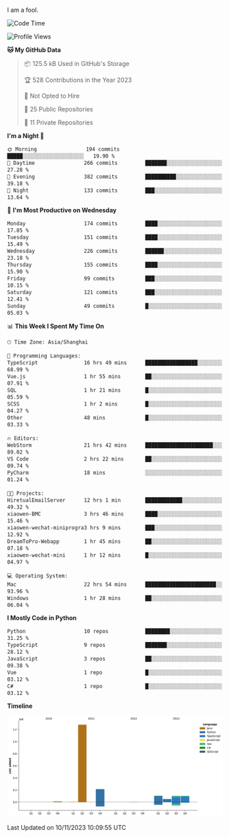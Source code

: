 I am a fool.

<!--START_SECTION:waka-->
![Code Time](http://img.shields.io/badge/Code%20Time-871%20hrs%2019%20mins-blue)

![Profile Views](http://img.shields.io/badge/Profile%20Views-4-blue)

**🐱 My GitHub Data** 

> 📦 125.5 kB Used in GitHub's Storage 
 > 
> 🏆 528 Contributions in the Year 2023
 > 
> 🚫 Not Opted to Hire
 > 
> 📜 25 Public Repositories 
 > 
> 🔑 11 Private Repositories 
 > 
**I'm a Night 🦉** 

```text
🌞 Morning                194 commits         █████░░░░░░░░░░░░░░░░░░░░   19.90 % 
🌆 Daytime                266 commits         ███████░░░░░░░░░░░░░░░░░░   27.28 % 
🌃 Evening                382 commits         ██████████░░░░░░░░░░░░░░░   39.18 % 
🌙 Night                  133 commits         ███░░░░░░░░░░░░░░░░░░░░░░   13.64 % 
```
📅 **I'm Most Productive on Wednesday** 

```text
Monday                   174 commits         ████░░░░░░░░░░░░░░░░░░░░░   17.85 % 
Tuesday                  151 commits         ████░░░░░░░░░░░░░░░░░░░░░   15.49 % 
Wednesday                226 commits         ██████░░░░░░░░░░░░░░░░░░░   23.18 % 
Thursday                 155 commits         ████░░░░░░░░░░░░░░░░░░░░░   15.90 % 
Friday                   99 commits          ███░░░░░░░░░░░░░░░░░░░░░░   10.15 % 
Saturday                 121 commits         ███░░░░░░░░░░░░░░░░░░░░░░   12.41 % 
Sunday                   49 commits          █░░░░░░░░░░░░░░░░░░░░░░░░   05.03 % 
```


📊 **This Week I Spent My Time On** 

```text
🕑︎ Time Zone: Asia/Shanghai

💬 Programming Languages: 
TypeScript               16 hrs 49 mins      █████████████████░░░░░░░░   68.99 % 
Vue.js                   1 hr 55 mins        ██░░░░░░░░░░░░░░░░░░░░░░░   07.91 % 
SQL                      1 hr 21 mins        █░░░░░░░░░░░░░░░░░░░░░░░░   05.59 % 
SCSS                     1 hr 2 mins         █░░░░░░░░░░░░░░░░░░░░░░░░   04.27 % 
Other                    48 mins             █░░░░░░░░░░░░░░░░░░░░░░░░   03.33 % 

🔥 Editors: 
WebStorm                 21 hrs 42 mins      ██████████████████████░░░   89.02 % 
VS Code                  2 hrs 22 mins       ██░░░░░░░░░░░░░░░░░░░░░░░   09.74 % 
PyCharm                  18 mins             ░░░░░░░░░░░░░░░░░░░░░░░░░   01.24 % 

🐱‍💻 Projects: 
HiretualEmailServer      12 hrs 1 min        ████████████░░░░░░░░░░░░░   49.32 % 
xiaowen-BMC              3 hrs 46 mins       ████░░░░░░░░░░░░░░░░░░░░░   15.46 % 
xiaowen-wechat-miniprogra3 hrs 9 mins        ███░░░░░░░░░░░░░░░░░░░░░░   12.92 % 
DreamToPro-Webapp        1 hr 45 mins        ██░░░░░░░░░░░░░░░░░░░░░░░   07.18 % 
xiaowen-wechat-mini      1 hr 12 mins        █░░░░░░░░░░░░░░░░░░░░░░░░   04.97 % 

💻 Operating System: 
Mac                      22 hrs 54 mins      ███████████████████████░░   93.96 % 
Windows                  1 hr 28 mins        ██░░░░░░░░░░░░░░░░░░░░░░░   06.04 % 
```

**I Mostly Code in Python** 

```text
Python                   10 repos            ████████░░░░░░░░░░░░░░░░░   31.25 % 
TypeScript               9 repos             ███████░░░░░░░░░░░░░░░░░░   28.12 % 
JavaScript               3 repos             ██░░░░░░░░░░░░░░░░░░░░░░░   09.38 % 
Vue                      1 repo              █░░░░░░░░░░░░░░░░░░░░░░░░   03.12 % 
C#                       1 repo              █░░░░░░░░░░░░░░░░░░░░░░░░   03.12 % 
```



**Timeline**

![Lines of Code chart](https://raw.githubusercontent.com/VeejaLiu/VeejaLiu/master/assets/bar_graph.png)


 Last Updated on 10/11/2023 10:09:55 UTC
<!--END_SECTION:waka-->
